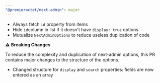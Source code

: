 ```yaml
---
"@premieroctet/next-admin": major
---
```


- Always fetch `id` property from items
- Hide `id`column in list if it doesn't have `display: true` options
- Mutualize `NextAdminOptions` to reduce useless duplication of code 

⚠️ **Breaking Changes**

To reduce the complexity and duplication of next-admin options, this PR contains major changes to the structure of the options. 

- Changed structure for `display` and `search` properties: fields are now entered as an array
